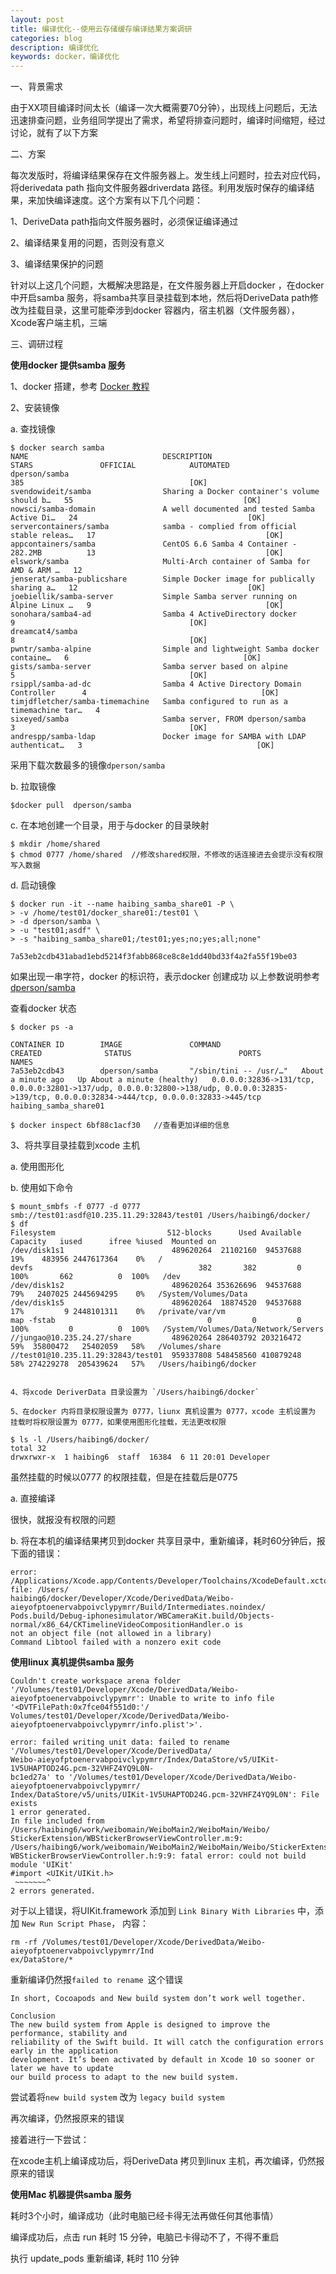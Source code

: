 ```yaml
---
layout: post
title: 编译优化--使用云存储缓存编译结果方案调研
categories: blog
description: 编译优化
keywords: docker，编译优化
---
```


一、背景需求

由于XX项目编译时间太长（编译一次大概需要70分钟），出现线上问题后，无法迅速排查问题，业务组同学提出了需求，希望将排查问题时，编译时间缩短，经过讨论，就有了以下方案

二、方案

每次发版时，将编译结果保存在文件服务器上。发生线上问题时，拉去对应代码，将derivedata  path 指向文件服务器driverdata 路径。利用发版时保存的编译结果，来加快编译速度。这个方案有以下几个问题：

1、DeriveData path指向文件服务器时，必须保证编译通过


2、编译结果复用的问题，否则没有意义


3、编译结果保护的问题

针对以上这几个问题，大概解决思路是，在文件服务器上开启docker ，在docker中开启samba 服务，将samba共享目录挂载到本地，然后将DeriveData path修改为挂载目录，这里可能牵涉到docker 容器内，宿主机器（文件服务器），Xcode客户端主机，三端



三、调研过程

<b>使用docker 提供samba 服务</b>

1、docker 搭建，参考 [Docker 教程](https://www.runoob.com/docker/docker-tutorial.html)

2、安装镜像


a. 查找镜像
 
```
$ docker search samba
NAME                              DESCRIPTION                                     STARS               OFFICIAL            AUTOMATED
dperson/samba                                                                     385                                     [OK]
svendowideit/samba                Sharing a Docker container's volume should b…   55                                      [OK]
nowsci/samba-domain               A well documented and tested Samba Active Di…   24                                      [OK]
servercontainers/samba            samba - complied from official stable releas…   17                                      [OK]
appcontainers/samba               CentOS 6.6 Samba 4 Container - 282.2MB          13                                      [OK]
elswork/samba                     Multi-Arch container of Samba for AMD & ARM …   12                                      
jenserat/samba-publicshare        Simple Docker image for publically sharing a…   12                                      [OK]
joebiellik/samba-server           Simple Samba server running on Alpine Linux …   9                                       [OK]
sonohara/samba4-ad                Samba 4 ActiveDirectory docker                  9                                       [OK]
dreamcat4/samba                                                                   8                                       [OK]
pwntr/samba-alpine                Simple and lightweight Samba docker containe…   6                                       [OK]
gists/samba-server                Samba server based on alpine                    5                                       [OK]
rsippl/samba-ad-dc                Samba 4 Active Directory Domain Controller      4                                       [OK]
timjdfletcher/samba-timemachine   Samba configured to run as a timemachine tar…   4                                       
sixeyed/samba                     Samba server, FROM dperson/samba                3                                       [OK]
andrespp/samba-ldap               Docker image for SAMBA with LDAP authenticat…   3                                       [OK]
```
 
采用下载次数最多的镜像`dperson/samba`


b. 拉取镜像

```
$docker pull  dperson/samba
```


c. 在本地创建一个目录，用于与docker 的目录映射


```
$ mkdir /home/shared
$ chmod 0777 /home/shared  //修改shared权限，不修改的话连接进去会提示没有权限写入数据
```


d. 启动镜像

```
$ docker run -it --name haibing_samba_share01 -P \
> -v /home/test01/docker_share01:/test01 \
> -d dperson/samba \
> -u "test01;asdf" \
> -s "haibing_samba_share01;/test01;yes;no;yes;all;none"

7a53eb2cdb431abad1ebd5214f3fabb868ce8c8e1dd40bd33f4a2fa55f19be03
```
如果出现一串字符，docker 的标识符，表示docker 创建成功
以上参数说明参考 [dperson/samba](https://github.com/dperson/samba)

查看docker 状态

```
$ docker ps -a

CONTAINER ID        IMAGE               COMMAND                  CREATED              STATUS                        PORTS                                                                                                                                            NAMES
7a53eb2cdb43        dperson/samba       "/sbin/tini -- /usr/…"   About a minute ago   Up About a minute (healthy)   0.0.0.0:32836->131/tcp, 0.0.0.0:32801->137/udp, 0.0.0.0:32800->138/udp, 0.0.0.0:32835->139/tcp, 0.0.0.0:32834->444/tcp, 0.0.0.0:32833->445/tcp   haibing_samba_share01

```

```
$ docker inspect 6bf88c1acf30   //查看更加详细的信息
```

3、将共享目录挂载到xcode 主机

a. 使用图形化


b. 使用如下命令

```
$ mount_smbfs -f 0777 -d 0777 smb://test01:asdf@10.235.11.29:32843/test01 /Users/haibing6/docker/
$ df
Filesystem                         512-blocks      Used Available Capacity   iused      ifree %iused  Mounted on
/dev/disk1s1                        489620264  21102160  94537688    19%    483956 2447617364    0%   /
devfs                                     382       382         0   100%       662          0  100%   /dev
/dev/disk1s2                        489620264 353626696  94537688    79%   2407025 2445694295    0%   /System/Volumes/Data
/dev/disk1s5                        489620264  18874520  94537688    17%         9 2448101311    0%   /private/var/vm
map -fstab                                  0         0         0   100%         0          0  100%   /System/Volumes/Data/Network/Servers
//jungao@10.235.24.27/share         489620264 286403792 203216472    59%  35800472   25402059   58%   /Volumes/share
//test01@10.235.11.29:32843/test01  959337808 548458560 410879248    58% 274229278  205439624   57%   /Users/haibing6/docker
```

```

4、将xcode DeriverData 目录设置为 `/Users/haibing6/docker` 

5、在docker 内将目录权限设置为 0777，liunx 真机设置为 0777，xcode 主机设置为 挂载时将权限设置为 0777，如果使用图形化挂载，无法更改权限

$ ls -l /Users/haibing6/docker/
total 32
drwxrwxr-x  1 haibing6  staff  16384  6 11 20:01 Developer
```

虽然挂载的时候以0777 的权限挂载，但是在挂载后是0775

a. 直接编译

很快，就报没有权限的问题

b. 将在本机的编译结果拷贝到docker 共享目录中，重新编译，耗时60分钟后，报下面的错误：

```
error: /Applications/Xcode.app/Contents/Developer/Toolchains/XcodeDefault.xctoolchain/usr/bin/libtool: file: /Users/
haibing6/docker/Developer/Xcode/DerivedData/Weibo-aieyofptoenervabpoivclypymrr/Build/Intermediates.noindex/
Pods.build/Debug-iphonesimulator/WBCameraKit.build/Objects-normal/x86_64/CKTimelineVideoCompositionHandler.o is
not an object file (not allowed in a library)
Command Libtool failed with a nonzero exit code
```



<b>使用linux 真机提供samba 服务</b>

```
Couldn't create workspace arena folder '/Volumes/test01/Developer/Xcode/DerivedData/Weibo-
aieyofptoenervabpoivclypymrr': Unable to write to info file '<DVTFilePath:0x7fce04f551d0:'/
Volumes/test01/Developer/Xcode/DerivedData/Weibo-aieyofptoenervabpoivclypymrr/info.plist'>'.
```



```
error: failed writing unit data: failed to rename '/Volumes/test01/Developer/Xcode/DerivedData/
Weibo-aieyofptoenervabpoivclypymrr/Index/DataStore/v5/UIKit-1V5UHAPTOD24G.pcm-32VHFZ4YQ9L0N-
bc1ed27a' to '/Volumes/test01/Developer/Xcode/DerivedData/Weibo-aieyofptoenervabpoivclypymrr/
Index/DataStore/v5/units/UIKit-1V5UHAPTOD24G.pcm-32VHFZ4YQ9L0N': File exists
1 error generated.
In file included from /Users/haibing6/work/weibomain/WeiboMain2/WeiboMain/Weibo/
StickerExtension/WBStickerBrowserViewController.m:9:
/Users/haibing6/work/weibomain/WeiboMain2/WeiboMain/Weibo/StickerExtension/
WBStickerBrowserViewController.h:9:9: fatal error: could not build module 'UIKit'
#import <UIKit/UIKit.h>
 ~~~~~~~^
2 errors generated.
```

对于以上错误，将UIKit.framework 添加到 `Link Binary With Libraries` 中，添加 `New Run Script Phase`，
内容：

```
rm -rf /Volumes/test01/Developer/Xcode/DerivedData/Weibo-aieyofptoenervabpoivclypymrr/Ind
ex/DataStore/*
```

重新编译仍然报`failed to rename `这个错误


```
In short, Cocoapods and New build system don’t work well together.

Conclusion
The new build system from Apple is designed to improve the performance, stability and 
reliability of the Swift build. It will catch the configuration errors early in the application
development. It’s been activated by default in Xcode 10 so sooner or later we have to update 
our build process to adapt to the new build system. 

```

尝试着将`new build system` 改为 `legacy build system`

再次编译，仍然报原来的错误


接着进行一下尝试：


在xcode主机上编译成功后，将DeriveData 拷贝到linux 主机，再次编译，仍然报原来的错误


<b>使用Mac 机器提供samba 服务</b>

耗时3个小时，编译成功（此时电脑已经卡得无法再做任何其他事情）

编译成功后，点击 run 耗时 15 分钟，电脑已卡得动不了，不得不重启


执行 update_pods 重新编译, 耗时 110 分钟


